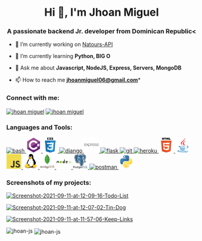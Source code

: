 <h1 align="center">Hi 👋, I'm Jhoan Miguel</h1>
<h3 align="center">A passionate backend Jr. developer from Dominican Republic<</h3>

- 🔭 I’m currently working on [Natours-API](https://github.com/Jhoan-JS/Natours-API)

- 🌱 I’m currently learning **Python, BIG O**

- 💬 Ask me about **Javascript, NodeJS, Express, Servers, MongoDB**

- 📫 How to reach me **jhoanmiguel06@gmail.com***

<h3 align="left">Connect with me:</h3>
<p align="left">
<a href="https://linkedin.com/in/jhoan miguel" target="blank"><img align="center" src="https://raw.githubusercontent.com/rahuldkjain/github-profile-readme-generator/master/src/images/icons/Social/linked-in-alt.svg" alt="jhoan miguel" height="30" width="40" /></a>
<a href="https://fb.com/jhoan miguel" target="blank"><img align="center" src="https://raw.githubusercontent.com/rahuldkjain/github-profile-readme-generator/master/src/images/icons/Social/facebook.svg" alt="jhoan miguel" height="30" width="40" /></a>
</p>

<h3 align="left">Languages and Tools:</h3>
<p align="left"> <a href="https://www.gnu.org/software/bash/" target="_blank" rel="noreferrer"> <img src="https://www.vectorlogo.zone/logos/gnu_bash/gnu_bash-icon.svg" alt="bash" width="40" height="40"/> </a> <a href="https://www.w3schools.com/cs/" target="_blank" rel="noreferrer"> <img src="https://raw.githubusercontent.com/devicons/devicon/master/icons/csharp/csharp-original.svg" alt="csharp" width="40" height="40"/> </a> <a href="https://www.w3schools.com/css/" target="_blank" rel="noreferrer"> <img src="https://raw.githubusercontent.com/devicons/devicon/master/icons/css3/css3-original-wordmark.svg" alt="css3" width="40" height="40"/> </a> <a href="https://www.djangoproject.com/" target="_blank" rel="noreferrer"> <img src="https://cdn.worldvectorlogo.com/logos/django.svg" alt="django" width="40" height="40"/> </a> <a href="https://expressjs.com" target="_blank" rel="noreferrer"> <img src="https://raw.githubusercontent.com/devicons/devicon/master/icons/express/express-original-wordmark.svg" alt="express" width="40" height="40"/> </a> <a href="https://flask.palletsprojects.com/" target="_blank" rel="noreferrer"> <img src="https://www.vectorlogo.zone/logos/pocoo_flask/pocoo_flask-icon.svg" alt="flask" width="40" height="40"/> </a> <a href="https://git-scm.com/" target="_blank" rel="noreferrer"> <img src="https://www.vectorlogo.zone/logos/git-scm/git-scm-icon.svg" alt="git" width="40" height="40"/> </a> <a href="https://heroku.com" target="_blank" rel="noreferrer"> <img src="https://www.vectorlogo.zone/logos/heroku/heroku-icon.svg" alt="heroku" width="40" height="40"/> </a> <a href="https://www.w3.org/html/" target="_blank" rel="noreferrer"> <img src="https://raw.githubusercontent.com/devicons/devicon/master/icons/html5/html5-original-wordmark.svg" alt="html5" width="40" height="40"/> </a> <a href="https://www.java.com" target="_blank" rel="noreferrer"> <img src="https://raw.githubusercontent.com/devicons/devicon/master/icons/java/java-original.svg" alt="java" width="40" height="40"/> </a> <a href="https://developer.mozilla.org/en-US/docs/Web/JavaScript" target="_blank" rel="noreferrer"> <img src="https://raw.githubusercontent.com/devicons/devicon/master/icons/javascript/javascript-original.svg" alt="javascript" width="40" height="40"/> </a> <a href="https://www.linux.org/" target="_blank" rel="noreferrer"> <img src="https://raw.githubusercontent.com/devicons/devicon/master/icons/linux/linux-original.svg" alt="linux" width="40" height="40"/> </a> <a href="https://www.mongodb.com/" target="_blank" rel="noreferrer"> <img src="https://raw.githubusercontent.com/devicons/devicon/master/icons/mongodb/mongodb-original-wordmark.svg" alt="mongodb" width="40" height="40"/> </a> <a href="https://nodejs.org" target="_blank" rel="noreferrer"> <img src="https://raw.githubusercontent.com/devicons/devicon/master/icons/nodejs/nodejs-original-wordmark.svg" alt="nodejs" width="40" height="40"/> </a> <a href="https://www.postgresql.org" target="_blank" rel="noreferrer"> <img src="https://raw.githubusercontent.com/devicons/devicon/master/icons/postgresql/postgresql-original-wordmark.svg" alt="postgresql" width="40" height="40"/> </a> <a href="https://postman.com" target="_blank" rel="noreferrer"> <img src="https://www.vectorlogo.zone/logos/getpostman/getpostman-icon.svg" alt="postman" width="40" height="40"/> </a> <a href="https://www.python.org" target="_blank" rel="noreferrer"> <img src="https://raw.githubusercontent.com/devicons/devicon/master/icons/python/python-original.svg" alt="python" width="40" height="40"/> </a> </p>


<h3 align="left">Screenshots of my projects:</h3>

<a href="https://ibb.co/Jj3y7Qt"><img src="https://i.ibb.co/chYCFL3/Screenshot-2021-09-11-at-12-09-16-Todo-List.png" alt="Screenshot-2021-09-11-at-12-09-16-Todo-List" border="0" /></a>

<a href="https://ibb.co/kc6MMtG"><img src="https://i.ibb.co/vzvDDSc/Screenshot-2021-09-11-at-12-07-02-Tin-Dog.png" alt="Screenshot-2021-09-11-at-12-07-02-Tin-Dog" border="0"></a>

<a href="https://ibb.co/sw9HBw4"><img src="https://i.ibb.co/VSYmKSG/Screenshot-2021-09-11-at-11-57-06-Keep-Links.png" alt="Screenshot-2021-09-11-at-11-57-06-Keep-Links" border="0"></a>

<p><img align="left" src="https://github-readme-stats.vercel.app/api/top-langs?username=jhoan-js&show_icons=true&locale=en&layout=compact" alt="jhoan-js" /></p>

<p>&nbsp;<img align="center" src="https://github-readme-stats.vercel.app/api?username=jhoan-js&show_icons=true&locale=en" alt="jhoan-js" /></p>
